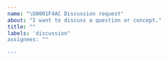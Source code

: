 ```yaml
---
name: "\U0001F4AC Discussion request"
about: "I want to discuss a question or concept."
title: ""
labels: 'discussion"
assignees: ""

---
```

